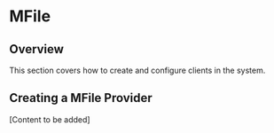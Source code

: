 # MFile

## Overview

This section covers how to create and configure clients in the system.

## Creating a MFile Provider

[Content to be added]